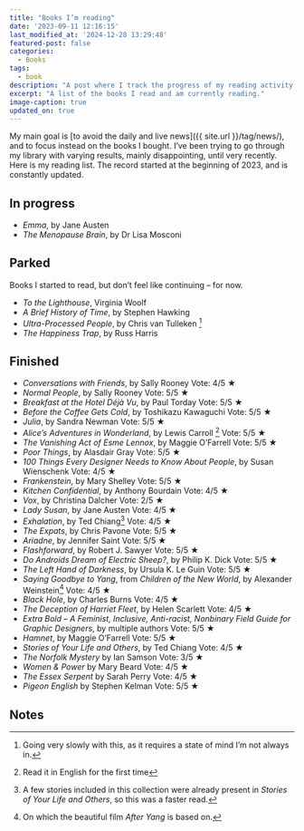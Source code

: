 ```yaml
---
title: "Books I’m reading"
date: '2023-09-11 12:16:15'
last_modified_at: '2024-12-28 13:29:48'
featured-post: false
categories:
  - Books
tags:
  - book
description: "A post where I track the progress of my reading activity since the beginning of 2023."
excerpt: "A list of the books I read and am currently reading."
image-caption: true
updated_on: true
---
```

My main goal is [to avoid the daily and live news]({{ site.url }}/tag/news/), and to focus instead on the books I bought. I’ve been trying to go through my library with varying results, mainly disappointing, until very recently. Here is my reading list. The record started at the beginning of 2023, and is constantly updated.

## In progress

- _Emma_, by Jane Austen
- _The Menopause Brain_, by Dr Lisa Mosconi

## Parked

Books I started to read, but don’t feel like continuing – for now.

- _To the Lighthouse_, Virginia Woolf
- _A Brief History of Time_, by Stephen Hawking
- _Ultra-Processed People_, by Chris van Tulleken [^UltraP]
- _The Happiness Trap_, by Russ Harris

## Finished

- _Conversations with Friends_, by Sally Rooney <span class="btn-sm btn-label-smd-bg">Vote: 4/5&nbsp;★</span>
- _Normal People_, by Sally Rooney <span class="btn-sm btn-label-smd-bg">Vote: 5/5&nbsp;★</span>
- _Breakfast at the Hotel Déjà Vu_, by Paul Torday <span class="btn-sm btn-label-smd-bg">Vote: 5/5&nbsp;★</span>
- _Before the Coffee Gets Cold_, by Toshikazu Kawaguchi <span class="btn-sm btn-label-smd-bg">Vote: 5/5&nbsp;★</span>
- _Julia_, by Sandra Newman <span class="btn-sm btn-label-smd-bg"><span class="btn-sm btn-label-smd-bg">Vote: 5/5&nbsp;★</span>
- _Alice’s Adventures in Wonderland_, by Lewis Carroll [^Alice] <span class="btn-sm btn-label-smd-bg">Vote: 5/5&nbsp;★</span>
- _The Vanishing Act of Esme Lennox_, by Maggie O’Farrell <span class="btn-sm btn-label-smd-bg">Vote: 5/5&nbsp;★</span>
- _Poor Things_, by Alasdair Gray <span class="btn-sm btn-label-smd-bg">Vote: 5/5&nbsp;★</span>
- _100 Things Every Designer Needs to Know About People_, by Susan Wienschenk <span class="btn-sm btn-label-smd-bg">Vote: 4/5&nbsp;★</span>
- _Frankenstein_, by Mary Shelley <span class="btn-sm btn-label-smd-bg">Vote: 5/5&nbsp;★</span>
- _Kitchen Confidential_, by Anthony Bourdain <span class="btn-sm btn-label-smd-bg">Vote: 4/5&nbsp;★</span>
- _Vox_, by Christina Dalcher <span class="btn-sm btn-label-smd-bg">Vote: 2/5&nbsp;★</span>
- _Lady Susan_, by Jane Austen <span class="btn-sm btn-label-smd-bg">Vote: 4/5&nbsp;★</span>
- _Exhalation_, by Ted Chiang[^TedChiang] <span class="btn-sm btn-label-smd-bg">Vote: 4/5&nbsp;★</span>
- _The Expats_, by Chris Pavone <span class="btn-sm btn-label-smd-bg">Vote: 5/5&nbsp;★</span>
- _Ariadne_, by Jennifer Saint <span class="btn-sm btn-label-smd-bg">Vote: 5/5&nbsp;★</span>
- _Flashforward_, by Robert J. Sawyer <span class="btn-sm btn-label-smd-bg">Vote: 5/5&nbsp;★</span>
- _Do Androids Dream of Electric Sheep?_, by Philip K. Dick <span class="btn-sm btn-label-smd-bg">Vote: 5/5&nbsp;★</span>
- _The Left Hand of Darkness_, by Ursula K. Le Guin <span class="btn-sm btn-label-smd-bg">Vote: 5/5&nbsp;★</span>
- _Saying Goodbye to Yang_, from _Children of the New World_, by Alexander Weinstein[^AfterYang] <span class="btn-sm btn-label-smd-bg">Vote: 4/5&nbsp;★</span>
- _Black Hole_, by Charles Burns <span class="btn-sm btn-label-smd-bg">Vote: 4/5&nbsp;★</span>
- _The Deception of Harriet Fleet_, by Helen Scarlett <span class="btn-sm btn-label-smd-bg">Vote: 4/5&nbsp;★</span>
- _Extra Bold – A Feminist, Inclusive, Anti-racist, Nonbinary Field Guide for Graphic Designers_, by multiple authors <span class="btn-sm btn-label-smd-bg">Vote: 5/5&nbsp;★</span>
- _Hamnet_, by Maggie O’Farrell <span class="btn-sm btn-label-smd-bg">Vote: 5/5&nbsp;★</span>
- _Stories of Your Life and Others_, by Ted Chiang <span class="btn-sm btn-label-smd-bg">Vote: 4/5&nbsp;★</span>
- _The Norfolk Mystery_ by Ian Samson <span class="btn-sm btn-label-smd-bg">Vote: 3/5&nbsp;★</span>
- _Women & Power_ by Mary Beard <span class="btn-sm btn-label-smd-bg">Vote: 4/5&nbsp;★</span>
- _The Essex Serpent_ by Sarah Perry <span class="btn-sm btn-label-smd-bg">Vote: 4/5&nbsp;★</span>
- _Pigeon English_ by Stephen Kelman <span class="btn-sm btn-label-smd-bg">Vote: 5/5&nbsp;★</span>

## Notes

[^Alice]: Read it in English for the first time
[^UltraP]: Going very slowly with this, as it requires a state of mind I’m not always in.
[^AfterYang]: On which the beautiful film _After Yang_ is based on.
[^TedChiang]: A few stories included in this collection were already present in _Stories of Your Life and Others_, so this was a faster read.